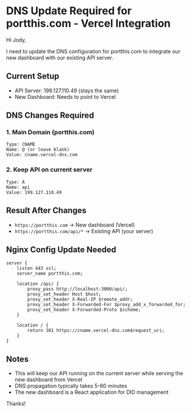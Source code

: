 # DNS Update Required for portthis.com - Vercel Integration

Hi Jody,

I need to update the DNS configuration for portthis.com to integrate our new dashboard with our existing API server.

## Current Setup
- API Server: 199.127.110.49 (stays the same)
- New Dashboard: Needs to point to Vercel

## DNS Changes Required

### 1. Main Domain (portthis.com)
```
Type: CNAME
Name: @ (or leave blank)
Value: cname.vercel-dns.com
```

### 2. Keep API on current server
```
Type: A
Name: api
Value: 199.127.110.49
```

## Result After Changes
- `https://portthis.com` → New dashboard (Vercel)
- `https://portthis.com/api/*` → Existing API (your server)

## Nginx Config Update Needed

```nginx
server {
    listen 443 ssl;
    server_name portthis.com;
    
    location /api/ {
        proxy_pass http://localhost:3000/api/;
        proxy_set_header Host $host;
        proxy_set_header X-Real-IP $remote_addr;
        proxy_set_header X-Forwarded-For $proxy_add_x_forwarded_for;
        proxy_set_header X-Forwarded-Proto $scheme;
    }
    
    location / {
        return 301 https://cname.vercel-dns.com$request_uri;
    }
}
```

## Notes
- This will keep our API running on the current server while serving the new dashboard from Vercel
- DNS propagation typically takes 5-60 minutes
- The new dashboard is a React application for DID management

Thanks!
